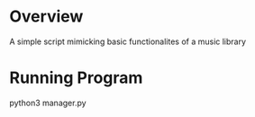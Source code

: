 # Overview

A simple script mimicking basic functionalites of a music library

# Running Program

python3 manager.py
